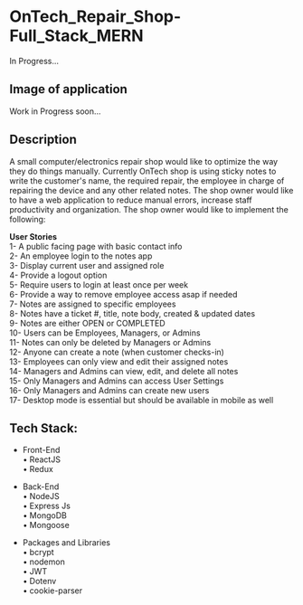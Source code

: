 # OnTech_Repair_Shop-Full_Stack_MERN
In Progress...
## Image of application
Work in Progress soon...

## Description
A small computer/electronics repair shop would like to optimize the way they do things manually. Currently OnTech shop is using sticky notes to write the customer's name, the required repair, the employee in charge of repairing the device and any other related notes. The shop owner would like to have a web application to reduce manual errors, increase staff productivity and organization. The shop owner would like to implement the following:

**User Stories** <br/>
1- A public facing page with basic contact info <br/>
2- An employee login to the notes app <br/>
3- Display current user and assigned role <br/>
4- Provide a logout option <br/>
5- Require users to login at least once per week <br/>
6- Provide a way to remove employee access asap if needed <br/>
7- Notes are assigned to specific employees <br/>
8- Notes have a ticket #, title, note body, created & updated dates <br/>
9- Notes are either OPEN or COMPLETED <br/>
10- Users can be Employees, Managers, or Admins <br/>
11- Notes can only be deleted by Managers or Admins <br/>
12- Anyone can create a note (when customer checks-in) <br/>
13- Employees can only view and edit their assigned notes <br/>
14- Managers and Admins can view, edit, and delete all notes <br/>
15- Only Managers and Admins can access User Settings <br/>
16- Only Managers and Admins can create new users <br/>
17- Desktop mode is essential but should be available in mobile as well <br/>


## Tech Stack: <br/>
- Front-End <br/>
• ReactJS <br/>
• Redux <br/>

- Back-End <br/>
• NodeJS <br/>
• Express Js <br/>
• MongoDB <br/>
• Mongoose <br/>

- Packages and Libraries <br/>
• bcrypt <br/>
• nodemon <br/>
• JWT <br/>
• Dotenv <br/>
• cookie-parser <br/>
